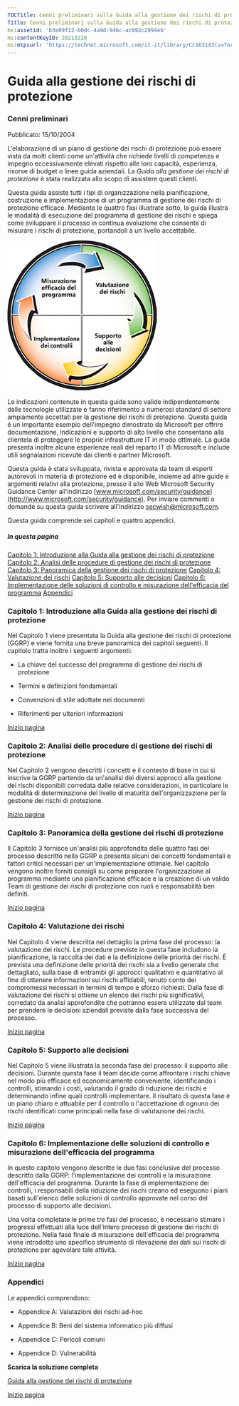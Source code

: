 ```yaml
---
TOCTitle: Cenni preliminari sulla Guida alla gestione dei rischi di protezione
Title: Cenni preliminari sulla Guida alla gestione dei rischi di protezione
ms:assetid: 'b3e09f12-b0dc-4a9d-946c-ac092c2994eb'
ms:contentKeyID: 20213220
ms:mtpsurl: 'https://technet.microsoft.com/it-it/library/Cc163143(v=TechNet.10)'
---
```


Guida alla gestione dei rischi di protezione
============================================

### Cenni preliminari

Pubblicato: 15/10/2004

L'elaborazione di un piano di gestione dei rischi di protezione può essere vista da molti clienti come un'attività che richiede livelli di competenza e impegno eccessivamente elevati rispetto alle loro capacità, esperienza, risorse di budget o linee guida aziendali. La *Guida alla gestione dei rischi di protezione* è stata realizzata allo scopo di assistere questi clienti. 

Questa guida assiste tutti i tipi di organizzazione nella pianificazione, costruzione e implementazione di un programma di gestione dei rischi di protezione efficace. Mediante le quattro fasi illustrate sotto, la guida illustra le modalità di esecuzione del programma di gestione dei rischi e spiega come sviluppare il processo in continua evoluzione che consente di misurare i rischi di protezione, portandoli a un livello accettabile.

![](images/Cc163143.Overvi01(it-it,TechNet.10).gif "Overvi01.gif")

Le indicazioni contenute in questa guida sono valide indipendentemente dalle tecnologie utilizzate e fanno riferimento a numerosi standard di settore ampiamente accettati per la gestione dei rischi di protezione. Questa guida è un importante esempio dell'impegno dimostrato da Microsoft per offrire documentazione, indicazioni e supporto di alto livello che consentano alla clientela di proteggere le proprie infrastrutture IT in modo ottimale. La guida presenta inoltre alcune esperienze reali del reparto IT di Microsoft e include utili segnalazioni ricevute dai clienti e partner Microsoft.

Questa guida è stata sviluppata, rivista e approvata da team di esperti autorevoli in materia di protezione ed è disponibile, insieme ad altre guide e argomenti relativi alla protezione, presso il sito Web Microsoft Security Guidance Center all'indirizzo [www.microsoft.com/security/guidance](http://www.microsoft.com/security/guidance). Per inviare commenti o domande su questa guida scrivere all'indirizzo [secwish@microsoft.com](mailto:secwish@microsoft.com?subject=microsoft%20identity%20and%20access%20management%20series).  

Questa guida comprende sei capitoli e quattro appendici.

##### In questa pagina

[](#egaa)[Capitolo 1: Introduzione alla Guida alla gestione dei rischi di protezione](#egaa)
[](#efaa)[Capitolo 2: Analisi delle procedure di gestione dei rischi di protezione](#efaa)
[](#eeaa)[Capitolo 3: Panoramica della gestione dei rischi di protezione](#eeaa)
[](#edaa)[Capitolo 4: Valutazione dei rischi](#edaa)
[](#ecaa)[Capitolo 5: Supporto alle decisioni](#ecaa)
[](#ebaa)[Capitolo 6: Implementazione delle soluzioni di controllo e misurazione dell'efficacia del programma](#ebaa)
[](#eaaa)[Appendici](#eaaa)

### Capitolo 1: Introduzione alla Guida alla gestione dei rischi di protezione

Nel Capitolo 1 viene presentata la Guida alla gestione dei rischi di protezione (GGRP) e viene fornita una breve panoramica dei capitoli seguenti. Il capitolo tratta inoltre i seguenti argomenti:

-   La chiave del successo del programma di gestione dei rischi di protezione

-   Termini e definizioni fondamentali

-   Convenzioni di stile adottate nei documenti

-   Riferimenti per ulteriori informazioni

[](#mainsection)[Inizio pagina](#mainsection)

### Capitolo 2: Analisi delle procedure di gestione dei rischi di protezione

Nel Capitolo 2 vengono descritti i concetti e il contesto di base in cui si inscrive la GGRP partendo da un'analisi dei diversi approcci alla gestione dei rischi disponibili corredata dalle relative considerazioni, in particolare le modalità di determinazione del livello di maturità dell'organizzazione per la gestione dei rischi di protezione.

[](#mainsection)[Inizio pagina](#mainsection)

### Capitolo 3: Panoramica della gestione dei rischi di protezione

Il Capitolo 3 fornisce un'analisi più approfondita delle quattro fasi del processo descritto nella GGRP e presenta alcuni dei concetti fondamentali e fattori critici necessari per un'implementazione ottimale. Nel capitolo vengono inoltre forniti consigli su come preparare l'organizzazione al programma mediante una pianificazione efficace e la creazione di un valido Team di gestione dei rischi di protezione con ruoli e responsabilità ben definiti.

[](#mainsection)[Inizio pagina](#mainsection)

### Capitolo 4: Valutazione dei rischi

Nel Capitolo 4 viene descritta nel dettaglio la prima fase del processo: la valutazione dei rischi. Le procedure previste in questa fase includono la pianificazione, la raccolta dei dati e la definizione delle priorità dei rischi. È prevista una definizione delle priorità dei rischi sia a livello generale che dettagliato, sulla base di entrambi gli approcci qualitativo e quantitativo al fine di ottenere informazioni sui rischi affidabili, tenuto conto dei compromessi necessari in termini di tempo e sforzo richiesti. Dalla fase di valutazione dei rischi si ottiene un elenco dei rischi più significativi, corredato da analisi approfondite che potranno essere utilizzate dal team per prendere le decisioni aziendali previste dalla fase successiva del processo.

[](#mainsection)[Inizio pagina](#mainsection)

### Capitolo 5: Supporto alle decisioni

Nel Capitolo 5 viene illustrata la seconda fase del processo: il supporto alle decisioni. Durante questa fase il team decide come affrontare i rischi chiave nel modo più efficace ed economicamente conveniente, identificando i controlli, stimando i costi, valutando il grado di riduzione dei rischi e determinando infine quali controlli implementare. Il risultato di questa fase è un piano chiaro e attuabile per il controllo o l'accettazione di ognuno dei rischi identificati come principali nella fase di valutazione dei rischi.

[](#mainsection)[Inizio pagina](#mainsection)

### Capitolo 6: Implementazione delle soluzioni di controllo e misurazione dell'efficacia del programma

In questo capitolo vengono descritte le due fasi conclusive del processo descritto dalla GGRP: l'implementazione dei controlli e la misurazione dell'efficacia del programma. Durante la fase di implementazione dei controlli, i responsabili della riduzione dei rischi creano ed eseguono i piani basati sull'elenco delle soluzioni di controllo approvate nel corso del processo di supporto alle decisioni.

Una volta completate le prime tre fasi del processo, è necessario stimare i progressi effettuati alla luce dell'intero processo di gestione dei rischi di protezione. Nella fase finale di misurazione dell'efficacia del programma viene introdotto uno specifico strumento di rilevazione dei dati sui rischi di protezione per agevolare tale attività.

[](#mainsection)[Inizio pagina](#mainsection)

### Appendici

Le appendici comprendono:

-   Appendice A: Valutazioni dei rischi ad-hoc

-   Appendice B: Beni del sistema informatico più diffusi

-   Appendice C: Pericoli comuni

-   Appendice D: Vulnerabilità

**Scarica la soluzione completa**

[Guida alla gestione dei rischi di protezione](http://go.microsoft.com/fwlink/?linkid=32050)

[](#mainsection)[Inizio pagina](#mainsection)
